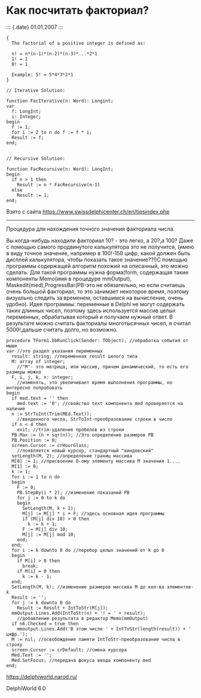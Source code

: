 Как посчитать факториал?
========================

::: {.date}
01.01.2007
:::

    { 
      The factorial of a positive integer is defined as: 
     
      n! = n*(n-1)*(n-2)*(n-3)*...*2*1 
      1! = 1 
      0! = 1 
     
      Example: 5! = 5*4*3*2*1 
    } 
     
    // Iterative Solution: 
     
    function FacIterative(n: Word): Longint; 
    var 
      f: LongInt; 
      i: Integer; 
    begin 
      f := 1; 
      for i := 2 to n do f := f * i; 
      Result := f; 
    end; 
     
     
    // Recursive Solution: 
     
    function FacRecursive(n: Word): LongInt; 
    begin 
      if n > 1 then 
        Result := n * FacRecursive(n-1) 
      else 
        Result := 1; 
    end; 

Взято с сайта <https://www.swissdelphicenter.ch/en/tipsindex.php>

------------------------------------------------------------------------

Процедура для нахождения точного значения факториала числа.

Вы когда-нибудь находили факториал 10? - это легко, а 20?,а 100? Даже с
помощью самого продвинутого калькулятора это не получится, (имею в виду
точное значение, например в 100!-158 цифр, какой должен быть дисплей
калькулятора, чтобы показать такое значение??!)C помощью программы
содержащей алгоритм похожий на описанный, это можно сделать. Для такой
программы нужна форма(form, содержащая такие компоненты Memo(имя в
процедуре mmOutput), Maskedit(med),ProgressBar(PB-это не обязательно, но
если считаешь очень большой факториал, то это занимает некоторое время,
поэтому визуально следить за временем, оставшимся на вычисление, очень
удобно). Идея программы: переменные в Delphi не могут содержать таких
длинных чисел, поэтому здесь используется массив целых переменных,
обрабатывая который и получаем нужный ответ. В результате можно считать
факториалы многотысячных чисел, я считал 5000!,дальше считать долго, но
возможно.

    procedure TForm1.bbRunClick(Sender: TObject); //обработка события от мыши
    var //это раздел указания переменных
      result: string; //переменная result целого типа
      M: array of integer;
        //"M"- это матрица, или массив, причем динамический, то есть его размеры можно
      F, i, j, k, n: integer;
        //изменять, это увеличивает время выполнения программы, но интересно попробовать
    begin
      if med.text = '' then
        med.text := '0'; //свойство text компонента med проверяется на наличие
      n := StrToInt(Trim(MEd.Text));
        //введенного числа, StrToInt-преобразование строки в число
      if n < 4 then
        exit; //trim-удаление пробелов из строки
      PB.Max := (n + sqr(n)); //Это определение размеров PB
      PB.Position := 0;
      screen.Cursor := crHourGlass;
        //появляется новый курсор, стандартный "виндовский"
      setLength(M, 2); //определение границ массива
      M[0] := 1; //присвоение 0-ому элементу массива М значения 1....
      M[1] := 0;
      k := 1;
      for i := 1 to n do
      begin
        F := 0;
        PB.StepBy(i * 2); //изменение показаний PB
        for j := 0 to k do
        begin
          SetLength(M, k + 1);
          M[j] := M[j] * i + F; //здесь основная идея программы
          if (M[j] div 10) > 0 then
            k := k + 1;
          F := M[j] div 10;
          M[j] := M[j] mod 10;
        end;
      end;
      for i := k downto 0 do //перебор целых значений от k до 0
      begin
        if M[i] > 0 then
          break;
        if M[i] = 0 then
          k := k - 1;
      end;
      SetLength(M, k); //изменение размеров массива М до кол-ва элементов-k
      Result := '';
      for j := k downto 0 do
        Result := Result + IntToStr(M[j]);
      mmOutput.Lines.Add(IntToStr(n) + '! = ' + result);
        //добавление результата в редактор Memo(mmOutput)
      if n6.Checked = true then
        mmoutput.Lines.Add('В этом числе ' + IntToStr(length(result)) + ' цифр.');
      M := nil; //освобождение памяти IntToStr-преобразование числа в строку
      screen.Cursor := crDefault; //смена курсора
      Med.Text := '';
      Med.SetFocus; //передача фокуса ввода компоненту med
    end;
     
     
     

<https://delphiworld.narod.ru/>

DelphiWorld 6.0
